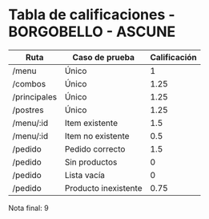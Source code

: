 # Tabla de calificaciones - BORGOBELLO - ASCUNE

| Ruta         | Caso de prueba       | Calificación |
| ------------ | -------------------- | ------------ |
| /menu        | Único                | 1            |
| /combos      | Único                | 1.25         |
| /principales | Único                | 1.25         |
| /postres     | Único                | 1.25         |
| /menu/:id    | Item existente       | 1.5          |
| /menu/:id    | Item no existente    | 0.5          |
| /pedido      | Pedido correcto      | 1.5          |
| /pedido      | Sin productos        | 0            |
| /pedido      | Lista vacía          | 0            |
| /pedido      | Producto inexistente | 0.75         |

Nota final: 9
